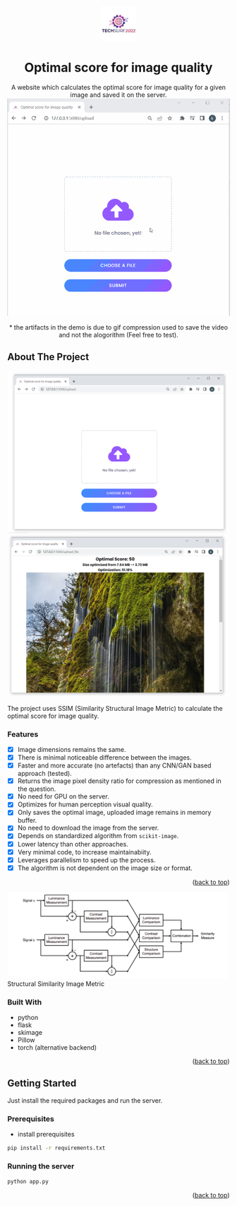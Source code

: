 <!-- Improved compatibility of back to top link: See: https://github.com/othneildrew/Best-README-Template/pull/73 -->
<a name="readme-top"></a>

<!-- PROJECT LOGO -->
<br />
<div align="center">
    <img src="repo_images/logo.jpg" alt="Logo" width="80" height="80">
<h1 align="center">Optimal score for image quality</h1>
  <p align="center">
    A website which calculates the optimal score for image quality for a given image and saved it on the server.
<img src="repo_images/usage.gif" width="800">
  <p align="center">
  * the artifacts in the demo is due to gif compression used to save the video
   and not the alogorithm (Feel free to test). 
  </p>
</div>



<!-- ABOUT THE PROJECT -->
## About The Project
<img src="repo_images/screenshot.PNG" width="500">
<img src="repo_images/screenshot2.PNG" width="500">

The project uses SSIM (Similarity Structural Image Metric) to calculate the optimal score for image quality.

### Features

- [x] Image dimensions remains the same.
- [x] There is minimal noticeable difference between the images.
- [x] Faster and more accurate (no artefacts) than any CNN/GAN based approach (tested). 
- [x] Returns the image pixel density ratio for compression as mentioned in the question.
- [x] No need for GPU on the server.
- [x] Optimizes for human perception visual quality.
- [x] Only saves the optimal image, uploaded image remains in memory buffer.
- [x] No need to download the image from the server.
- [x] Depends on standardized algorithm from `scikit-image`.
- [x] Lower latency than other approaches.
- [x] Very minimal code, to increase maintainabiity.
- [x] Leverages parallelism to speed up the process.
- [x] The algorithm is not dependent on the image size or format.
<p align="right">(<a href="#readme-top">back to top</a>)</p>

<img src="repo_images/ssim.PNG" width="500px">
<br/>
Structural Similarity Image Metric

### Built With

* python
* flask
* skimage
* Pillow
* torch (alternative backend)

<p align="right">(<a href="#readme-top">back to top</a>)</p>



<!-- GETTING STARTED -->
## Getting Started

Just install the required packages and run the server.



### Prerequisites

* install prerequisites
```sh
pip install -r requirements.txt
```

### Running the server

```sh
python app.py
```


<p align="right">(<a href="#readme-top">back to top</a>)</p>



